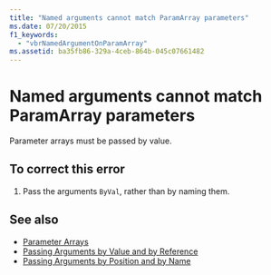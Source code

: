 ```yaml
---
title: "Named arguments cannot match ParamArray parameters"
ms.date: 07/20/2015
f1_keywords: 
  - "vbrNamedArgumentOnParamArray"
ms.assetid: ba35fb86-329a-4ceb-864b-045c07661482
---
```

# Named arguments cannot match ParamArray parameters
Parameter arrays must be passed by value.  
  
## To correct this error  
  
1. Pass the arguments `ByVal`, rather than by naming them.  
  
## See also

- [Parameter Arrays](../../visual-basic/programming-guide/language-features/procedures/parameter-arrays.md)
- [Passing Arguments by Value and by Reference](../../visual-basic/programming-guide/language-features/procedures/passing-arguments-by-value-and-by-reference.md)
- [Passing Arguments by Position and by Name](../../visual-basic/programming-guide/language-features/procedures/passing-arguments-by-position-and-by-name.md)
